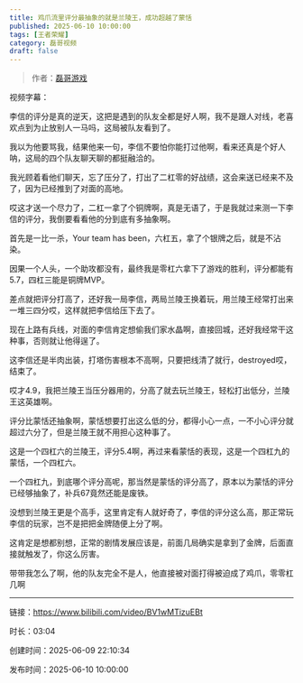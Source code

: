```yaml
---
title: 鸡爪流里评分最抽象的就是兰陵王，成功超越了蒙恬
published: 2025-06-10 10:00:00
tags: [王者荣耀]
category: 磊哥视频
draft: false
---
```



> 作者：[磊哥游戏](https://space.bilibili.com/268941858)

视频字幕：

李信的评分是真的逆天，这把是遇到的队友全都是好人啊，我不是跟人对线，老喜欢点到为止放别人一马吗，这局被队友看到了。

我以为他要骂我，结果他来一句，李信不要怕你能打过他啊，看来还真是个好人呐，这局的四个队友聊天聊的都挺融洽的。

我光顾着看他们聊天，忘了压分了，打出了二杠零的好战绩，这会来送已经来不及了，因为已经推到了对面的高地。

哎这才送一个尽力了，二杠一拿了个铜牌啊，真是无语了，于是我就过来测一下李信的评分，我倒要看看他的分到底有多抽象啊。

首先是一比一杀，Your team has been，六杠五，拿了个银牌之后，就是不沾染。

因果一个人头，一个助攻都没有，最终我是零杠六拿下了游戏的胜利，评分都能有5.7，四杠三能是铜牌MVP。

差点就把评分打高了，还好我一局李信，两局兰陵王换着玩，用兰陵王经常打出来一堆三四分哎，这样就把李信给压下去了。

现在上路有兵线，对面的李信肯定想偷我们家水晶啊，直接回城，还好我经常干这种事，否则就让他得逞了。

这李信还是半肉出装，打塔伤害根本不高啊，只要把线清了就行，destroyed哎，结束了。

哎才4.9，我把兰陵王当压分器用的，分高了就去玩兰陵王，轻松打出低分，兰陵王这英雄啊。

评分比蒙恬还抽象啊，蒙恬想要打出这么低的分，都得小心一点，一不小心评分就超过六分了，但是兰陵王就不用担心这种事了。

这是一个四杠六的兰陵王，评分5.4啊，再过来看蒙恬的表现，这是一个四杠九的蒙恬，一个四杠六。

一个四杠九，到底哪个评分高呢，那当然是蒙恬的评分高了，原本以为蒙恬的评分已经够抽象了，补兵67竟然还能是废铁。

没想到兰陵王更是个高手，这里肯定有人就好奇了，李信的评分这么高，那正常玩李信的玩家，岂不是把把金牌随便上分了啊。

这肯定是想都别想，正常的剧情发展应该是，前面几局确实是拿到了金牌，后面直接就触发了，你这么厉害。

带带我怎么了啊，他的队友完全不是人，他直接被对面打得被迫成了鸡爪，零零杠几啊

---

链接：https://www.bilibili.com/video/BV1wMTizuEBt

时长：03:04

创建时间：2025-06-09 22:10:34

发布时间：2025-06-10 10:00:00
